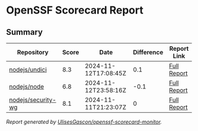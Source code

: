 # OpenSSF Scorecard Report

## Summary

| Repository | Score | Date | Difference | Report Link |
| -- | -- | -- | -- | -- |
| [nodejs/undici](https://github.com/nodejs/undici) | 8.3 | 2024-11-12T17:08:45Z | 0.1 | [Full Report](https://deps.dev/project/github/nodejs%2Fundici) |
| [nodejs/node](https://github.com/nodejs/node) | 6.8 | 2024-11-12T23:58:16Z | -0.1 | [Full Report](https://deps.dev/project/github/nodejs%2Fnode) |
| [nodejs/security-wg](https://github.com/nodejs/security-wg) | 8.1 | 2024-11-11T21:23:07Z | 0 | [Full Report](https://deps.dev/project/github/nodejs%2Fsecurity-wg) |

_Report generated by [UlisesGascon/openssf-scorecard-monitor](https://github.com/UlisesGascon/openssf-scorecard-monitor)._